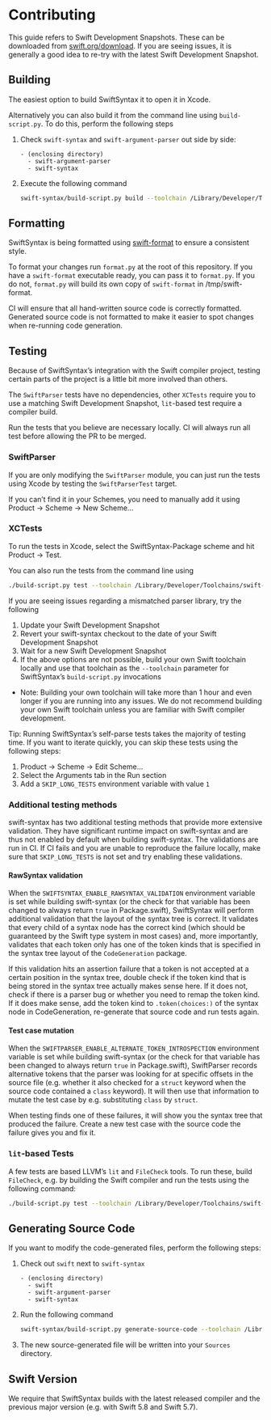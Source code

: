 # Contributing

This guide refers to Swift Development Snapshots. These can be downloaded from [swift.org/download](https://swift.org/download/#snapshots). 
If you are seeing issues, it is generally a good idea to re-try with the latest Swift Development Snapshot.

## Building

The easiest option to build SwiftSyntax it to open it in Xcode. 

Alternatively you can also build it from the command line using `build-script.py`. To do this, perform the following steps

1. Check `swift-syntax` and `swift-argument-parser` out side by side:
     ```
     - (enclosing directory)
       - swift-argument-parser
       - swift-syntax
     ```
2. Execute the following command
    ```bash
    swift-syntax/build-script.py build --toolchain /Library/Developer/Toolchains/swift-DEVELOPMENT-SNAPSHOT-<recent date>.xctoolchain/usr
    ```

## Formatting

SwiftSyntax is being formatted using [swift-format](http://github.com/apple/swift-format) to ensure a consistent style.

To format your changes run `format.py` at the root of this repository. If you have a `swift-format` executable ready, you can pass it to `format.py`. If you do not, `format.py` will build its own copy of `swift-format` in /tmp/swift-format.

CI will ensure that all hand-written source code is correctly formatted. Generated source code is not formatted to make it easier to spot changes when re-running code generation.

## Testing

Because of SwiftSyntax’s integration with the Swift compiler project, testing certain parts of the project is a little bit more involved than others. 

The `SwiftParser` tests have no dependencies, other `XCTests` require you to use a matching Swift Development Snapshot, `lit`-based test require a compiler build.

Run the tests that you believe are necessary locally. CI will always run all test before allowing the PR to be merged.

### SwiftParser

If you are only modifying the `SwiftParser` module, you can just run the tests using Xcode by testing the `SwiftParserTest` target. 

If you can’t find it in your Schemes, you need to manually add it using Product -> Scheme -> New Scheme…

### XCTests

To run the tests in Xcode, select the SwiftSyntax-Package scheme and hit Product -> Test.

You can also run the tests from the command line using
```bash
./build-script.py test --toolchain /Library/Developer/Toolchains/swift-DEVELOPMENT-SNAPSHOT-<recent date>.xctoolchain/usr --skip-lit-tests
```

If you are seeing issues regarding a mismatched parser library, try the following
1. Update your Swift Development Snapshot
2. Revert your swift-syntax checkout to the date of your Swift Development Snapshot
3. Wait for a new Swift Development Snapshot
4. If the above options are not possible, build your own Swift toolchain locally and use that toolchain as the `--toolchain` parameter for SwiftSyntax’s `build-script.py` invocations
  - Note: Building your own toolchain will take more than 1 hour and even longer if you are running into any issues. We do not recommend building your own Swift toolchain unless you are familiar with Swift compiler development.

Tip: Running SwiftSyntax’s self-parse tests takes the majority of testing time. If you want to iterate quickly, you can skip these tests using the following steps:
1. Product -> Scheme -> Edit Scheme…
2. Select the Arguments tab in the Run section
3. Add a `SKIP_LONG_TESTS` environment variable with value `1`

### Additional testing methods

swift-syntax has two additional testing methods that provide more extensive validation. They have significant runtime impact on swift-syntax and are thus not enabled by default when building swift-syntax. The validations are run in CI. If CI fails and you are unable to reproduce the failure locally, make sure that `SKIP_LONG_TESTS` is not set and try enabling these validations.

#### RawSyntax validation

When the `SWIFTSYNTAX_ENABLE_RAWSYNTAX_VALIDATION` environment variable is set while building swift-syntax (or the check for that variable has been changed to always return `true` in Package.swift), SwiftSyntax will perform additional validation that the layout of the syntax tree is correct. It validates that every child of a syntax node has the correct kind (which should be guaranteed by the Swift type system in most cases) and, more importantly, validates that each token only has one of the token kinds that is specified in the syntax tree layout of the `CodeGeneration` package. 

If this validation hits an assertion failure that a token is not accepted at a certain position in the syntax tree, double check if the token kind that is being stored in the syntax tree actually makes sense here. If it does not, check if there is a parser bug or whether you need to remap the token kind. If it does make sense, add the token kind to `.token(choices:)` of the syntax node in CodeGeneration, re-generate that source code and run tests again.

#### Test case mutation

When the `SWIFTPARSER_ENABLE_ALTERNATE_TOKEN_INTROSPECTION` environment variable is set while building swift-syntax (or the check for that variable has been changed to always return `true` in Package.swift), SwiftParser records alternative tokens that the parser was looking for at specific offsets in the source file (e.g. whether it also checked for a `struct` keyword when the source code contained a `class` keyword). It will then use that information to mutate the test case by e.g. substituting `class` by `struct`.

When testing finds one of these failures, it will show you the syntax tree that produced the failure. Create a new test case with the source code the failure gives you and fix it.

### `lit`-based Tests

A few tests are based LLVM’s `lit` and `FileCheck` tools.
To run these, build `FileCheck`, e.g. by building the Swift compiler and run the tests using the following command:
```bash
./build-script.py test --toolchain /Library/Developer/Toolchains/swift-DEVELOPMENT-SNAPSHOT-<recent date>.xctoolchain/usr --skip-lit-tests --filecheck-exec /path/to/build/Release+Asserts/llvm-macosx-x86_64/bin/FileCheck
```

## Generating Source Code

If you want to modify the code-generated files, perform the following steps:

1. Check out `swift` next to `swift-syntax`
    ```
    - (enclosing directory)
      - swift
      - swift-argument-parser
      - swift-syntax
    ```
2. Run the following command
    ```bash
    swift-syntax/build-script.py generate-source-code --toolchain /Library/Developer/Toolchains/swift-DEVELOPMENT-SNAPSHOT-<recent date>.xctoolchain/usr
    ```
3. The new source-generated file will be written into your `Sources` directory.

## Swift Version

We require that SwiftSyntax builds with the latest released compiler and the previous major version (e.g. with Swift 5.8 and Swift 5.7).
